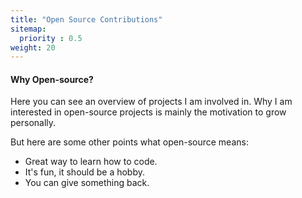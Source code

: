```yaml
---
title: "Open Source Contributions"
sitemap:
  priority : 0.5
weight: 20
---
```

#### Why Open-source?
Here you can see an overview of projects I am involved in. Why I am interested in open-source projects is mainly the motivation to grow personally.

But here are some other points what open-source means:

- Great way to learn how to code.
- It's fun, it should be a hobby.
- You can give something back.
